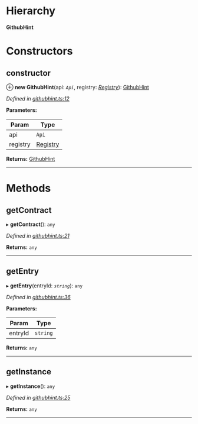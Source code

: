 

# Hierarchy

**GithubHint**

# Constructors

<a id="constructor"></a>

##  constructor

⊕ **new GithubHint**(api: *`Api`*, registry: *[Registry](_registry_.registry.md)*): [GithubHint](_githubhint_.githubhint.md)

*Defined in [githubhint.ts:12](https://octonion.institute/susytech/js-libs/blob/9aff8ef/packages/contracts/src/githubhint.ts#L12)*

**Parameters:**

| Param | Type |
| ------ | ------ |
| api | `Api` |
| registry | [Registry](_registry_.registry.md) |

**Returns:** [GithubHint](_githubhint_.githubhint.md)

___

# Methods

<a id="getcontract"></a>

##  getContract

▸ **getContract**(): `any`

*Defined in [githubhint.ts:21](https://octonion.institute/susytech/js-libs/blob/9aff8ef/packages/contracts/src/githubhint.ts#L21)*

**Returns:** `any`

___
<a id="getentry"></a>

##  getEntry

▸ **getEntry**(entryId: *`string`*): `any`

*Defined in [githubhint.ts:36](https://octonion.institute/susytech/js-libs/blob/9aff8ef/packages/contracts/src/githubhint.ts#L36)*

**Parameters:**

| Param | Type |
| ------ | ------ |
| entryId | `string` |

**Returns:** `any`

___
<a id="getinstance"></a>

##  getInstance

▸ **getInstance**(): `any`

*Defined in [githubhint.ts:25](https://octonion.institute/susytech/js-libs/blob/9aff8ef/packages/contracts/src/githubhint.ts#L25)*

**Returns:** `any`

___

